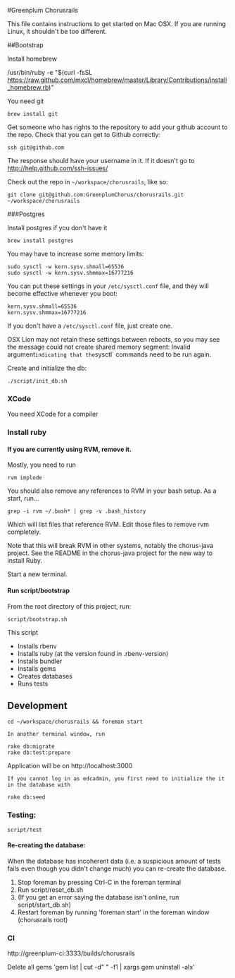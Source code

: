 #Greenplum Chorusrails

This file contains instructions to get started on Mac OSX.  If you are running Linux, it shouldn't be too different.

##Bootstrap

Install homebrew

  /usr/bin/ruby -e "$(curl -fsSL https://raw.github.com/mxcl/homebrew/master/Library/Contributions/install_homebrew.rb)"

You need git

    brew install git

Get someone who has rights to the repository to add your github account to the repo.
Check that you can get to Github correctly:

    ssh git@github.com
The response should have your username in it.  If it doesn't go to http://help.github.com/ssh-issues/

Check out the repo in `~/workspace/chorusrails`, like so:

    git clone git@github.com:GreenplumChorus/chorusrails.git ~/workspace/chorusrails

###Postgres

Install postgres if you don't have it

    brew install postgres

You may have to increase some memory limits:

    sudo sysctl -w kern.sysv.shmall=65536
    sudo sysctl -w kern.sysv.shmmax=16777216

You can put these settings in your `/etc/sysctl.conf` file, and they will become effective whenever you boot:

    kern.sysv.shmall=65536
    kern.sysv.shmmax=16777216

If you don't have a `/etc/sysctl.conf` file, just create one.

OSX Lion may not retain these settings between reboots, so you may see the message
could not create shared memory segment: Invalid argument` indicating that the `sysctl` commands need to be run again.

Create and initialize the db:

    ./script/init_db.sh

### XCode

You need XCode for a compiler

### Install ruby

#### If you are currently using RVM, remove it.

Mostly, you need to run

    rvm implode

You should also remove any references to RVM in your bash setup.  As a start, run...

    grep -i rvm ~/.bash* | grep -v .bash_history

Which will list files that reference RVM.  Edit those files to remove rvm completely.

Note that this will break RVM in other systems, notably the chorus-java project.  See the README in the chorus-java project for the new way to install Ruby.

Start a new terminal.

#### Run script/bootstrap

From the root directory of this project, run:

    script/bootstrap.sh

This script

* Installs rbenv
* Installs ruby (at the version found in .rbenv-version)
* Installs bundler
* Installs gems
* Creates databases
* Runs tests

## Development

    cd ~/workspace/chorusrails && foreman start

    In another terminal window, run

    rake db:migrate
    rake db:test:prepare

Application will be on http://localhost:3000

    If you cannot log in as edcadmin, you first need to initialize the it in the database with

    rake db:seed

### Testing:

    script/test

#### Re-creating the database:

When the database has incoherent data (i.e. a suspicious amount of tests fails even though you didn't change much) you can re-create the database.

1. Stop foreman by pressing Ctrl-C in the foreman terminal    
2. Run script/reset_db.sh
3. (If you get an error saying the database isn't online, run script/start_db.sh)
4. Restart foreman by running 'foreman start' in the foreman window (chorusrails root)

### CI

http://greenplum-ci:3333/builds/chorusrails

Delete all gems
'gem list | cut -d" " -f1 | xargs gem uninstall -aIx'
